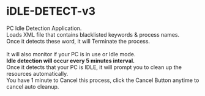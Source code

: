 # iDLE-DETECT-v3  
PC Idle Detection Application.  
Loads XML file that contains blacklisted keywords & process names.  
Once it detects these word, it will Terminate the process.  
&nbsp;  
It will also monitor if your PC is in use or Idle mode.  
**Idle detection will occur every 5 minutes interval.**  
Once it detects that your PC is IDLE, it will prompt you to clean up the resources automatically.  
You have 1 minute to Cancel this process, click the Cancel Button anytime to cancel auto cleanup.  
